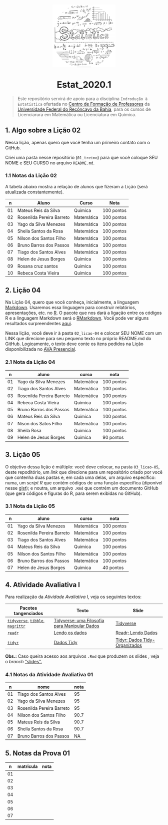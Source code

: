 <p align = "center">
   <img 
        width = "200px"
        align = "center"
        src   = "/img/logo_ESTAT_circ.png"
        alt   = "Estat_2020.1" 
  >
  <h1 align = "center">
      Estat_2020.1
  </h1>
</p>

> Este repositório servirá de apoio para a disciplina `Indrodução à Estatística` ofertada no [Centro de Formação de Professores](https://www.ufrb.edu.br/cfp/) da [Universidade Federal do Recôncavo da Bahia](https://www.ufrb.edu.br/portal/), para os cursos de Licenciarura em Matemática ou Licenciatura em Química.

## 1. Algo sobre a Lição 02

Nessa lição, apenas quero que você tenha um primeiro contato com o GitHub.

Criei uma pasta nesse repositório (`01_treino`) para que você coloque SEU NOME e SEU CURSO no arquivo `README.md`.

### 1.1 Notas da Lição 02
A tabela abaixo mostra a relação de alunos que fizeram a Lição (será atualizada constantemente).

n   |Aluno | Curso | Nota
--- |---   |---    |---
01  | Mateus Reis da Silva      | Química    | 100 pontos
02  | Rosenilda Pereira Barreto | Matemática | 100 pontos
03  | Yago da Silva Menezes     | Matemática | 100 pontos
04  | Sheila Santos da Rosa     | Matemática | 100 pontos
05  | Nilson dos Santos Filho   | Matemática | 100 pontos
06  | Bruno Barros dos Passos   | Matemática | 100 pontos
07  | Tiago dos Santos Alves    | Matemática | 100 pontos
08  | Helen de Jesus Borges     | Química    | 100 pontos
09  | Rosana cruz santos        | Química    | 100 pontos
10  | Rebeca  Costa Vieira      | Química    | 100 pontos

## 2. Lição 04
Na Lição 04, quero que você conheça, inicialmente, a linguagem [Markdown](https://pt.wikipedia.org/wiki/Markdown).
Usaremos essa linguagem para construir relatórios, apresentações, etc. no [R](https://www.r-project.org/).
O pacote que nos dará a ligação entre os códigos R e a linguagem Markdown será o [RMarkdown](https://rmarkdown.rstudio.com/).
Você pode ver alguns resultados surpreendentes [aqui](https://rmarkdown.rstudio.com/gallery.html).

Nessa lição, você deve ir à pasta `02_licao-04` e colocar SEU NOME com um LINK que direcione para seu pequeno texto no próprio README.md do GitHub.
Logicamente, o texto deve conte os itens pedidos na Lição disponibilizada no [AVA Presencial](https://avapresencial.ufrb.edu.br//).

### 2.1 Nota da Lição 04
n   |aluno | curso | nota
----| ------------------------- | ---------- | ----------
01  | Yago da Silva Menezes     | Matemática | 100 pontos
02  | Tiago dos Santos Alves    | Matemática | 100 pontos
03  | Rosenilda Pereira Barreto | Matemática | 100 pontos
04  | Rebeca Costa Vieira       | Química    | 100 pontos
05  | Bruno Barros dos Passos   | Matemática | 100 pontos
06  | Mateus Reis da Silva      | Química    | 100 pontos
07  | Nison dos Satos Filho     | Matemática | 100 pontos
08  | Sheila Rosa               | Química    | 100 pontos
09  | Helen de Jesus Borges     | Química    | 90 pontos

## 3. Lição 05
O objetivo dessa lição é múltiplo: você deve colocar, na pasta `03_licao-05`, deste repoditório, um _link_ que direcione para um repositório criado por você que contenha duas pastas e, em cada uma delas, um arquivo específico: numa, um _script R_ que contém códigos de uma função específica (diponível nesse [gist][GIST]); e noutra, um arquivo `.Rmd` que contrém um documento GitHub (que gera códigos e figuras do R, para serem exibidas no GitHub). 

[GIST]: https://gist.githubusercontent.com/icaro-freire/04552f759c4954000c3ad432634044ad/raw/8a676b94eec384f560d5c906624efa8fd826895c/gist_licao-05.txt

### 3.1 Nota da Lição 05
n   | aluno | curso | nota
--- | ------------------------- | ---------- | -----------
01  | Yago da Silva Menezes     | Matemática | 100 pontos	
02  | Rosenilda Pereira Barreto | Matemática | 100 pontos
03  | Tiago dos Santos Alves    | Matemática | 100 pontos
04  | Mateus Reis da Silva      | Química    | 100 pontos
05  | Nilson dos Santos Filho   | Matemática | 100 pontos
06  | Bruno Barros dos Passos	  | Matemática | 100 pontos
07  | Helen de Jesus Borges     | Química    | 40 pontos

## 4. Atividade Avaliativa I

Para realização da _Atividade Avaliativa I_, veja os seguintes textos:

Pacotes tangenciados | Texto | Slide
---|---| ---
[`tidyverse`][tidy], [`tibble`][tib], [`magrittr`][pipe] | [Tidyverse: uma Filosofia para Manipular Dados][text1] | [Tidyverse][slide1]
[`readr`][readr] | [Lendo os dados][text2] | [Readr: Lendo Dados][slide2] 
[`tidyr`][tidyr] | [Dados Tidy][text3] | [Tidyr: Dados Tidy-Organizados][slide3] 

[tidy]:   https://tidyverse.tidyverse.org/index.html
[tib]:    https://tibble.tidyverse.org/
[pipe]:   https://magrittr.tidyverse.org/
[readr]:  https://readr.tidyverse.org/
[tidyr]:  https://tidyr.tidyverse.org/
[text1]:  https://icaro-freire.github.io/estat_2020.1/01_tidyverse_filosofia.html
[text2]:  https://icaro-freire.github.io/estat_2020.1/02_readr.html
[text3]:  https://icaro-freire.github.io/estat_2020.1/03_tidyr.html
[slide1]: https://icaro-freire.github.io/estat_2020.1/01_slide_tidyverse-filosofia.html
[slide2]: https://icaro-freire.github.io/estat_2020.1/02_slides_readr.html
[slide3]: https://icaro-freire.github.io/estat_2020.1/03_slides_tidyr.html

**Obs.:** Caso queira acesso aos arquivos `.Rmd` que produzem os slides , veja o _branch_ ["slides".](https://github.com/icaro-freire/estat_2020.1/tree/slides)

### 4.1 Notas da Atividade Avaliativa 01

n   | nome | nota 
--- | ---  | --- 
01  | Tiago dos Santos Alves    | 95
02  | Yago da Silva Menezes     | 95 
03  | Rosenilda Pereira Barreto | 95
04  | Nilson dos Santos Filho   | 90.7
05  | Mateus Reis da Silva      | 90.7 
06  | Sheila Santos da Rosa     | 90.7
07  | Bruno Barros dos Passos   | NA

## 5. Notas da Prova 01

n   | matricula | nota
--- | --------- | ---
01  | |
02  | |
03  | |
04  | |
05  | |
06  | |
07  | |
